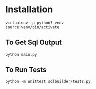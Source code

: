 # Installation 
```
virtualenv -p python3 venv
source venv/bin/activate
```

## To Get Sql Output 
```
python main.py
```

## To Run Tests 
```
python -m unittest sqlbuilder/tests.py
```
